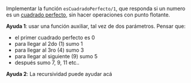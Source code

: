 Implementar la función ```esCuadradoPerfecto/1```, que responda si un numero es un [cuadrado perfecto](http://es.wikipedia.org/wiki/Cuadrado_perfecto), sin hacer operaciones con punto flotante.

**Ayuda 1**: usar una función auxiliar, tal vez de dos parámetros. Pensar que:
  * el primer cuadrado perfecto es 0
  * para llegar al 2do (1) sumo 1
  * para llegar al 3ro (4) sumo 3
  * para llegar al siguiente (9) sumo 5
  * después sumo 7, 9, 11 etc..

**Ayuda 2**: La recursividad puede ayudar acá